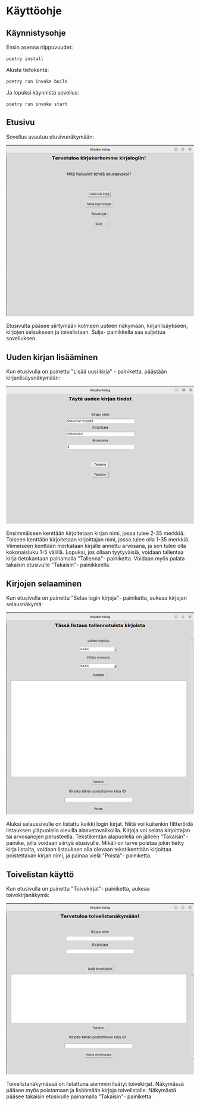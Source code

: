 # Käyttöohje

## Käynnistysohje


Ensin asenna riippuvuudet:
```
poetry install
```

Alusta tietokanta:
```
poetry run invoke build
```

Ja lopuksi käynnistä sovellus:
```
poetry run invoke start
```

## Etusivu

Sovellus avautuu etusivunäkymään:

![](./kuvat/etusivu.png)

Etusivulta pääsee siirtymään kolmeen uuteen näkymään, kirjanlisäykseen, kirjojen selaukseen ja toivelistaan. Sulje- painikkella saa suljettua sovelluksen.

## Uuden kirjan lisääminen

Kun etusivulla on painettu "Lisää uusi kirja" - painiketta, päästään kirjanlisäysnäkymään:

![](./kuvat/uusi_kirja.png)

Ensimmäiseen kenttään kirjoitetaan kirjan nimi, jossa tulee 2-35 merkkiä.
Toiseen kenttään kirjoitetaan kirjoittajan nimi, jossa tulee olla 1-35 merkkiä.
Viimeiseen kenttään merkataan kirjalle annettu arvosana, ja sen tulee olla kokonaisluku 1-5 välillä.
Lopuksi, jos ollaan tyytyväisiä, voidaan tallentaa kirja tietokantaan painamalla "Tallenna"- painiketta. 
Voidaan myös palata takaisin etusivulle "Takaisin"- painikkeella.

## Kirjojen selaaminen

Kun etusivulla on painettu "Selaa login kirjoja"- painiketta, aukeaa kirjojen selausnäkymä:

![](./kuvat/selaa.png)

Aluksi selaussivulle on listattu kaikki login kirjat. Niitä voi kuitenkin filtteröidä listauksen yläpuolella olevilla alasvetovalikoilla.
Kirjoja voi selata kirjoittajan tai arvosanojen perusteella.
Tekstikentän alapuolella on jälleen "Takaisin"- painike, jolla voidaan siirtyä etusivulle.
Mikäli on tarve poistaa jokin tietty kirja listalta, voidaan listauksen alla olevaan tekstikenttään kirjoittaa poistettavan kirjan nimi, ja painaa vielä "Poista"- painiketta.

## Toivelistan käyttö

Kun etusivulla on painettu "Toivekirjat"- painiketta, aukeaa toivekirjanäkymä:

![](./kuvat/toivelista.png)

Toivelistanäkymässä on listattuna aiemmin lisätyt toivekirjat. Näkymässä pääsee myös poistamaan ja lisäämään kirjoja toivelistalle. Näkymästä pääsee takaisin etusivulle painamalla "Takaisin"- painiketta.
